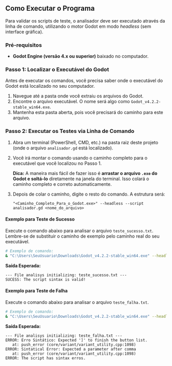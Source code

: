 ## Como Executar o Programa

Para validar os scripts de teste, o analisador deve ser executado através da linha de comando, utilizando o motor Godot em modo *headless* (sem interface gráfica).

### Pré-requisitos

* **Godot Engine (versão 4.x ou superior)** baixado no computador.

### Passo 1: Localizar o Executável do Godot

Antes de executar os comandos, você precisa saber onde o executável do Godot está localizado no seu computador.

1.  Navegue até a pasta onde você extraiu os arquivos do Godot.
2.  Encontre o arquivo executável. O nome será algo como `Godot_v4.2.2-stable_win64.exe`.
3.  Mantenha esta pasta aberta, pois você precisará do caminho para este arquivo.

### Passo 2: Executar os Testes via Linha de Comando

1.  Abra um terminal (PowerShell, CMD, etc.) na pasta raiz deste projeto (onde o arquivo `analisador.gd` está localizado).
2.  Você irá montar o comando usando o caminho completo para o executável que você localizou no Passo 1.

    **Dica:** A maneira mais fácil de fazer isso é **arrastar o arquivo `.exe` do Godot e soltá-lo** diretamente na janela do terminal. Isso colará o caminho completo e correto automaticamente.

3.  Depois de colar o caminho, digite o resto do comando. A estrutura será:

    `"<Caminho_Completo_Para_o_Godot.exe>" --headless --script analisador.gd <nome_do_arquivo>`

#### Exemplo para Teste de Sucesso

Execute o comando abaixo para analisar o arquivo `teste_sucesso.txt`. Lembre-se de substituir o caminho de exemplo pelo caminho real do seu executável.

```sh
# Exemplo de comando:
& "C:\Users\SeuUsuario\Downloads\Godot_v4.2.2-stable_win64.exe" --headless --script analisador.gd teste_sucesso.txt
```

**Saída Esperada:**
```
--- File analisys initializing: teste_sucesso.txt ---
SUCESS: The script sintax is valid!
```

#### Exemplo para Teste de Falha

Execute o comando abaixo para analisar o arquivo `teste_falha.txt`.

```sh
# Exemplo de comando:
& "C:\Users\SeuUsuario\Downloads\Godot_v4.2.2-stable_win64.exe" --headless --script analisador.gd teste_falha.txt
```

**Saída Esperada:**
```
--- File analisys initializing: teste_falha.txt ---
ERROR: Erro Sintático: Expected ']' to finish the button list.
   at: push_error (core/variant/variant_utility.cpp:1098)
ERROR: Sintatical Error: Expected a parameter after comma
   at: push_error (core/variant/variant_utility.cpp:1098)
ERROR: The script has sintax erros.
```